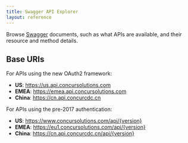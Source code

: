 ```yaml
---
title: Swagger API Explorer
layout: reference
---
```


Browse [Swagger](https://swagger.io/) documents, such as what APIs are available, and their resource and method details.

## Base URIs

For APIs using the new OAuth2 framework:

* **US**: https://us.api.concursolutions.com
* **EMEA**: https://emea.api.concursolutions.com
* **China**: https://cn.api.concurcdc.cn

For APIs using the pre-2017 authentication:

* **US**: https://www.concursolutions.com/api/{version}
* **EMEA**: https://eu1.concursolutions.com/api/{version}
* **China**: https://cn.api.concurcdc.cn/api/{version}

